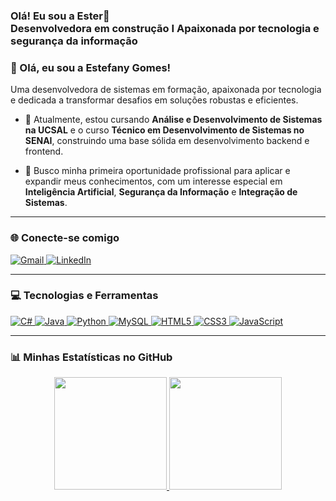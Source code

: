 <h3 align="left">Olá! Eu  sou a Ester👋<br>Desenvolvedora em construção I Apaixonada por tecnologia e segurança da informação</h3>

### 👋 Olá, eu sou a Estefany Gomes!

<p align="left">
  Uma desenvolvedora de sistemas em formação, apaixonada por tecnologia e dedicada a transformar desafios em soluções robustas e eficientes.
</p>

- 🌱 Atualmente, estou cursando **Análise e Desenvolvimento de Sistemas na UCSAL** e o curso **Técnico em Desenvolvimento de Sistemas no SENAI**, construindo uma base sólida em desenvolvimento backend e frontend.

- 🔭 Busco minha primeira oportunidade profissional para aplicar e expandir meus conhecimentos, com um interesse especial em **Inteligência Artificial**, **Segurança da Informação** e **Integração de Sistemas**.

---

### 🌐 Conecte-se comigo

<p align="left">
  <a href="mailto:estefany.gomes@ba.estudante.senai.br" target="_blank">
    <img src="https://img.shields.io/badge/Gmail-D14836?style=for-the-badge&logo=gmail&logoColor=white" alt="Gmail">
  </a>
  <a href="https://linkedin.com/in/estefany-gomes-" target="_blank">
    <img src="https://img.shields.io/badge/LinkedIn-0077B5?style=for-the-badge&logo=linkedin&logoColor=white" alt="LinkedIn">
  </a>
</p>

---

### 💻 Tecnologias e Ferramentas

<p align="left">
  <a href="https://learn.microsoft.com/pt-br/dotnet/csharp/" target="_blank" rel="noreferrer">
    <img src="https://img.shields.io/badge/C%23-239120?style=for-the-badge&logo=c-sharp&logoColor=white" alt="C#">
  </a>
  <a href="https://www.java.com/pt-BR/" target="_blank" rel="noreferrer">
    <img src="https://img.shields.io/badge/Java-ED8B00?style=for-the-badge&logo=openjdk&logoColor=white" alt="Java">
  </a>
  <a href="https://www.python.org" target="_blank" rel="noreferrer"> 
    <img src="https://img.shields.io/badge/Python-3776AB?style=for-the-badge&logo=python&logoColor=white" alt="Python">
  </a>
  <a href="https://www.mysql.com/" target="_blank" rel="noreferrer"> 
    <img src="https://img.shields.io/badge/MySQL-4479A1?style=for-the-badge&logo=mysql&logoColor=white" alt="MySQL">
  </a>
  <a href="https://www.w3.org/html/" target="_blank" rel="noreferrer">
    <img src="https://img.shields.io/badge/HTML5-E34F26?style=for-the-badge&logo=html5&logoColor=white" alt="HTML5">
  </a>
  <a href="https://www.w3schools.com/css/" target="_blank" rel="noreferrer">
    <img src="https://img.shields.io/badge/CSS3-1572B6?style=for-the-badge&logo=css3&logoColor=white" alt="CSS3">
  </a>
  <a href="https://developer.mozilla.org/en-US/docs/Web/JavaScript" target="_blank" rel="noreferrer">
    <img src="https://img.shields.io/badge/JavaScript-F7DF1E?style=for-the-badge&logo=javascript&logoColor=black" alt="JavaScript">
  </a>
</p>

---

### 📊 Minhas Estatísticas no GitHub

<p align="center">
  <a href="https://github.com/esterxy">
    <img height="180em" src="https://github-readme-stats.vercel.app/api?username=esterxy&show_icons=true&theme=tokyonight&include_all_commits=true&count_private=true&hide_border=true&border_radius=8"/>
    <img height="180em" src="https://github-readme-stats.vercel.app/api/top-langs/?username=esterxy&layout=compact&langs_count=7&theme=tokyonight&hide_border=true&border_radius=8"/>
  </a>
</p>

###

<br clear="both">

###



